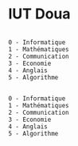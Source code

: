 # IUT Doua

``` # 1 ère Année
```
```
0 - Informatique
1 - Mathématiques
2 - Communication
3 - Economie
4 - Anglais
5 - Algorithme
```

``` # 2 nd Année
```
```
0 - Informatique
1 - Mathématiques
2 - Communication
3 - Economie
4 - Anglais
5 - Algorithme
```
